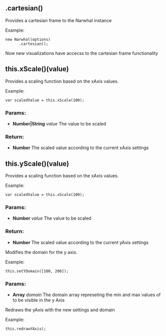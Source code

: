 

## .cartesian()

Provides a cartesian frame to the Narwhal instance

Example:

    new Narwhal(options)
          .cartesian();

Now new visualizations have accecss to the cartesian frame functionality

## this.xScale()(value)

Provides a scaling function based on the xAxis values.

Example:

    var scaledValue = this.xScale(100);

### Params:

* **Number|String** *value* The value to be scaled

### Return:

* **Number** The scaled value according to the current xAxis settings

## this.yScale()(value)

Provides a scaling function based on the xAxis values.

Example:

    var scaledValue = this.xScale(100);

### Params:

* **Number** *value* The value to be scaled

### Return:

* **Number** The scaled value according to the current yAxis settings

Modifies the domain for the y axis.

Example:

    this.setYDomain([100, 200]);

### Params:

* **Array** *domain* The domain array represeting the min and max values of to be visible in the y Axis

Redraws the yAxis with the new settings and domain

Example:

    this.redrawYAxis(;

